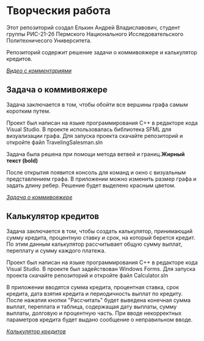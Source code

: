 # Творческия работа

Этот репозиторий создал Елькин Андрей Владиславович, студент группы РИС-21-2б Пермского Национального Исследовательского Политехничесого Университета. 

Репозиторий содержит решение задачи о коммивояжере и калькулятор кредитов.

[*Видео с комментариями*](https://youtu.be/EgHcla0tsCs)

## Задача о коммивояжере

Задача заключается в том, чтобы обойти все вершины графа самым коротким путем.

Проект был написан на языке программирования C++ в редакторе кода Visual Studio. В проекте использовалась библиотека SFML для визуализации графа. Для запуска проекта скачайте репозиторий и откройте файл TravelingSalesman.sln

Задача была решена при помощи метода ветвей и границ.**Жирный текст (bold)**

После открытия появится консоль для команд и окно с визуальным представлением графа. В приложении можно изменить размер графа и задать длину ребер. Решение будет выделено красным цветом.

[*Задача о коммивояжере*](https://github.com/ElkinAndrey/CreativeWork/tree/main/TravelingSalesman)

## Калькулятор кредитов

Задача заключается в том, чтобы создать калькулятор, принимающий сумму кредита, процентную ставку и срок, на который берется кредит. По этим данным калькулятор рассчитывает общую сумму выплат, переплату и сумму каждого платежа.

Проект был написан на языке программирования C++ в редакторе кода Visual Studio. В проекте был задействован Windows Forms. Для запуска проекта скачайте репозиторий и откройте файл Calculator.sln

В приложении вводятся сумма кредита, процентная ставка, срок кредита, дата взятия кредита и периодичность выплат по кредиту. После нажатия кнопки "Рассчитать" будет выведена конечная сумма выплат, переплата и таблица, содержащая дату выплаты, сумму выплаты, долговую и процентную часть. При вводе некорректных параметров кредита будет выдано сообщение о неправильном вводе.

[*Калькулятор кредитов*](https://github.com/ElkinAndrey/CreativeWork/tree/main/Calculator)

